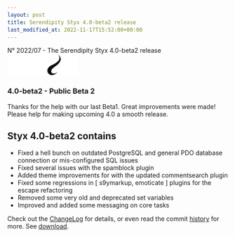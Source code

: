 ```yaml
---
layout: post
title: Serendipity Styx 4.0-beta2 release
last_modified_at: 2022-11-17T15:52:00+00:00
---
```


N° 2022/07 - The Serendipity Styx 4.0-beta2 release <img class="php8" src="/i/b/logo_php8_2.svg" alt="php8.2" width="160" height="48">

### 4.0-beta2 - Public Beta 2

Thanks for the help with our last Beta1. Great improvements were made!
Please help for making upcoming 4.0 a smooth release.

## Styx 4.0-beta2 contains

  - Fixed a hell bunch on outdated PostgreSQL and general PDO database connection or mis-configured SQL issues
  - Fixed several issues with the spamblock plugin
  - Added theme improvements for with the updated commentsearch plugin
  - Fixed some regressions in [ s9ymarkup, emoticate ] plugins for the escape refactoring
  - Removed some very old and deprecated set variables
  - Improved and added some messaging on core tasks

Check out the [ChangeLog](https://github.com/ophian/styx/blob/4.0-beta2/docs/NEWS) for details, or even read the commit [history](https://github.com/ophian/styx/commits/4.0-beta2) for more. See [download](https://github.com/ophian/styx/releases/tag/4.0-beta2).
